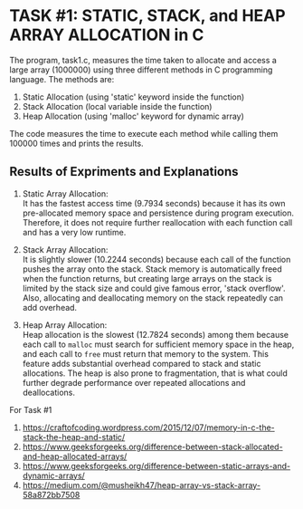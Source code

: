 # TASK #1: STATIC, STACK, and HEAP ARRAY ALLOCATION in C

The program, task1.c, measures the time taken to allocate and access a large array (1000000) using three different methods in C programming language. The methods are:
1. Static Allocation (using 'static' keyword inside the function)
2. Stack Allocation (local variable inside the function)
3. Heap Allocation (using 'malloc' keyword for dynamic array)

The code measures the time to execute each method while calling them 100000 times and prints the results.

## Results of Expriments and Explanations

1. Static Array Allocation:  
   It has the fastest access time (9.7934 seconds) because it has its own pre-allocated memory space and persistence during program execution. Therefore, it does not require further reallocation with each function call and has a very low runtime. 

2. Stack Array Allocation:  
   It is slightly slower (10.2244 seconds) because each call of the function pushes the array onto the stack. Stack memory is automatically freed when the function returns, but creating large arrays on the stack is limited by the stack size and could give famous error, 'stack overflow'. Also, allocating and deallocating memory on the stack repeatedly can add overhead.

3. Heap Array Allocation:  
   Heap allocation is the slowest (12.7824 seconds) among them because each call to `malloc` must search for sufficient memory space in the heap, and each call to `free` must return that memory to the system. This feature adds substantial overhead compared to stack and static allocations. The heap is also prone to fragmentation, that is what could further degrade performance over repeated allocations and deallocations.

For Task #1
1. https://craftofcoding.wordpress.com/2015/12/07/memory-in-c-the-stack-the-heap-and-static/
2. https://www.geeksforgeeks.org/difference-between-stack-allocated-and-heap-allocated-arrays/
3. https://www.geeksforgeeks.org/difference-between-static-arrays-and-dynamic-arrays/
4. https://medium.com/@musheikh47/heap-array-vs-stack-array-58a872bb7508
